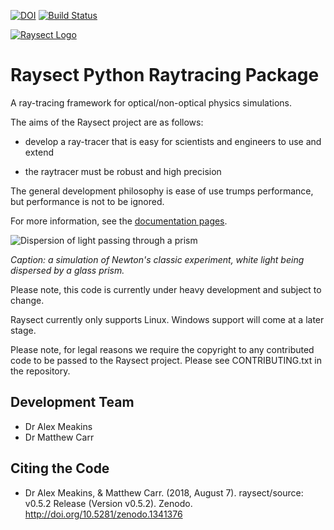 [![DOI](https://zenodo.org/badge/DOI/10.5281/zenodo.1341346.svg)](https://doi.org/10.5281/zenodo.1341346)
[![Build Status](https://travis-ci.com/raysect/source.svg?branch=master)](https://travis-ci.com/raysect/source)

<a name="logo"/>
<a href="https://www.raysect.org/" target="_blank">
<img src="https://raysect.github.io/documentation/_images/RaysectLogo_small.png" alt="Raysect Logo"></img>
</a>

Raysect Python Raytracing Package
=================================

A ray-tracing framework for optical/non-optical physics simulations.

The aims of the Raysect project are as follows:

* develop a ray-tracer that is easy for scientists and engineers to use and extend

* the raytracer must be robust and high precision

The general development philosophy is ease of use trumps performance, but performance is not to be ignored.

For more information, see the [documentation pages](http://www.raysect.org/).


![Dispersion of light passing through a prism](docs/source/demonstrations/optics/prism_720x405.png)

*Caption: a simulation of Newton's classic experiment, white light being dispersed by a glass prism.*


Please note, this code is currently under heavy development and subject to change.

Raysect currently only supports Linux. Windows support will come at a later stage.

Please note, for legal reasons we require the copyright to any contributed code to be passed to the Raysect project. Please see CONTRIBUTING.txt in the repository.

Development Team
----------------

* Dr Alex Meakins
* Dr Matthew Carr

Citing the Code
---------------

* Dr Alex Meakins, & Matthew Carr. (2018, August 7). raysect/source: v0.5.2 Release (Version v0.5.2). Zenodo. http://doi.org/10.5281/zenodo.1341376
